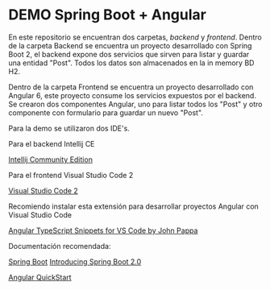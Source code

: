 # DEMO Spring Boot + Angular 

En este repositorio se encuentran dos carpetas, *backend* y *frontend*. Dentro de la carpeta Backend se encuentra un proyecto desarrollado con Spring Boot 2, el backend expone dos servicios que sirven para listar y guardar una entidad "Post". Todos los datos son almacenados en la in memory BD H2. 

Dentro de la carpeta Frontend se encuentra un proyecto desarrollado con Angular 6, este proyecto consume los servicios expuestos por el backend. Se crearon dos componentes Angular, uno para listar todos los "Post" y otro componente con formulario para guardar un nuevo "Post". 

Para la demo se utilizaron dos IDE's. 

Para el backend Intellij CE

[Intellij Community Edition](https://www.jetbrains.com/idea/download/)

Para el frontend Visual Studio Code 2

[Visual Studio Code 2](https://code.visualstudio.com/)

Recomiendo instalar esta extensión para desarrollar proyectos Angular con Visual Studio Code

[Angular TypeScript Snippets for VS Code by John Pappa](https://marketplace.visualstudio.com/items?itemName=johnpapa.Angular2)

Documentación recomendada: 

[Spring Boot](https://spring.io/projects/spring-boot)
[Introducing Spring Boot 2.0](https://content.pivotal.io/webinars/mar-13-introducing-spring-boot-2-0-webinar)

[Angular QuickStart](https://angular.io/guide/quickstart)




